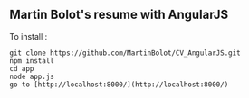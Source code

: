 ## Martin Bolot's resume with AngularJS

To install :
```
git clone https://github.com/MartinBolot/CV_AngularJS.git
npm install
cd app
node app.js
go to [http://localhost:8000/](http://localhost:8000/)
```
